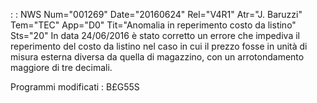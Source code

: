  :  : NWS Num="001269" Date="20160624" Rel="V4R1" Atr="J. Baruzzi" Tem="TEC" App="D0" Tit="Anomalia in reperimento costo da listino" Sts="20"
In data 24/06/2016 è stato corretto un errore che impediva il reperimento del costo da listino nel
caso in cui il prezzo fosse in unità di misura esterna diversa da quella di magazzino, con un arrotondamento maggiore di tre decimali.

Programmi modificati : 
B£G55S
